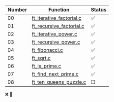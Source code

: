 | Number | Function    | Status  |
|--------|-------------|---------|
| 00     | [ft_iterative_factorial.c](ex00/ft_iterative_factorial.c)  | ✅       |
| 01     | [ft_recursive_factorial.c](ex01/ft_recursive_factorial.c) | ✅       |
| 02     | [ft_iterative_power.c](ex02/ft_iterative_power.c)  | ✅       |
| 03     | [ft_recursive_power.c](ex03/ft_recursive_power.c)  | ✅       |
| 04     | [ft_fibonacci.c](ex04/ft_fibonacci.c)  | ✅       |
| 05     | [ft_sqrt.c](ex05/ft_sqrt.c)   | ✅       |
| 06     | [ft_is_prime.c](ex06/ft_is_prime.c)   | ✅       |
| 07     | [ft_find_next_prime.c](ex07/ft_find_next_prime.c)    | ✅       |
| 08     | [ft_ten_queens_puzzle.c]()   | ☐       |


❌    🚧
